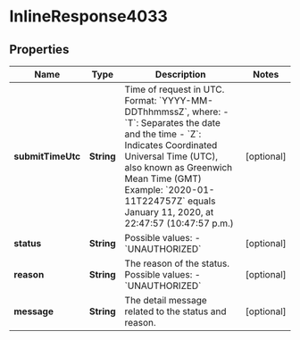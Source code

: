 
# InlineResponse4033

## Properties
Name | Type | Description | Notes
------------ | ------------- | ------------- | -------------
**submitTimeUtc** | **String** | Time of request in UTC.  Format: &#x60;YYYY-MM-DDThhmmssZ&#x60;, where: - &#x60;T&#x60;:  Separates the date and the time - &#x60;Z&#x60;:  Indicates Coordinated Universal Time (UTC), also known as Greenwich Mean Time (GMT)  Example:  &#x60;2020-01-11T224757Z&#x60; equals January 11, 2020, at 22:47:57 (10:47:57 p.m.)  |  [optional]
**status** | **String** | Possible values:   - &#x60;UNAUTHORIZED&#x60;  |  [optional]
**reason** | **String** | The reason of the status.  Possible values:   - &#x60;UNAUTHORIZED&#x60;  |  [optional]
**message** | **String** | The detail message related to the status and reason.  |  [optional]



